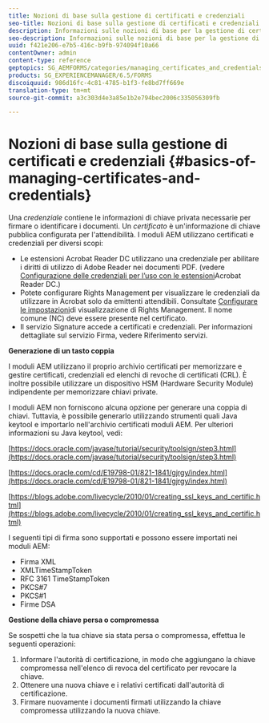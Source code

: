 ```yaml
---
title: Nozioni di base sulla gestione di certificati e credenziali
seo-title: Nozioni di base sulla gestione di certificati e credenziali
description: Informazioni sulle nozioni di base per la gestione di certificati e credenziali.
seo-description: Informazioni sulle nozioni di base per la gestione di certificati e credenziali.
uuid: f421e206-e7b5-416c-b9fb-974094f10a66
contentOwner: admin
content-type: reference
geptopics: SG_AEMFORMS/categories/managing_certificates_and_credentials
products: SG_EXPERIENCEMANAGER/6.5/FORMS
discoiquuid: 986d16fc-4c81-4785-b1f3-fe8bd7ff669e
translation-type: tm+mt
source-git-commit: a3c303d4e3a85e1b2e794bec2006c335056309fb

---
```



# Nozioni di base sulla gestione di certificati e credenziali {#basics-of-managing-certificates-and-credentials}

Una *credenziale* contiene le informazioni di chiave privata necessarie per firmare o identificare i documenti. Un *certificato* è un&#39;informazione di chiave pubblica configurata per l&#39;attendibilità. I moduli AEM utilizzano certificati e credenziali per diversi scopi:

* Le estensioni Acrobat Reader DC utilizzano una credenziale per abilitare i diritti di utilizzo di Adobe Reader nei documenti PDF. (vedere [Configurazione delle credenziali per l’uso con le estensioni](/help/forms/using/admin-help/configuring-credentials-acrobat-reader-dc.md#configuring-credentials-for-use-with-acrobat-reader-dc-extensions)Acrobat Reader DC.)
* Potete configurare Rights Management per visualizzare le credenziali da utilizzare in Acrobat solo da emittenti attendibili. Consultate [Configurare le impostazioni](/help/forms/using/admin-help/configuring-client-server-options.md#configure-document-security-display-settings)di visualizzazione di Rights Management. Il nome comune (NC) deve essere presente nel certificato.
* Il servizio Signature accede a certificati e credenziali. Per informazioni dettagliate sul servizio Firma, vedere Riferimento [](https://www.adobe.com/go/learn_aemforms_services_63)servizi.

**Generazione di un tasto coppia**

I moduli AEM utilizzano il proprio archivio certificati per memorizzare e gestire certificati, credenziali ed elenchi di revoche di certificati (CRL). È inoltre possibile utilizzare un dispositivo HSM (Hardware Security Module) indipendente per memorizzare chiavi private.

I moduli AEM non forniscono alcuna opzione per generare una coppia di chiavi. Tuttavia, è possibile generarlo utilizzando strumenti quali Java keytool e importarlo nell&#39;archivio certificati moduli AEM. Per ulteriori informazioni su Java keytool, vedi:

[https://docs.oracle.com/javase/tutorial/security/toolsign/step3.html](https://docs.oracle.com/javase/tutorial/security/toolsign/step3.html)

[https://docs.oracle.com/cd/E19798-01/821-1841/gjrgy/index.html](https://docs.oracle.com/cd/E19798-01/821-1841/gjrgy/index.html)

[https://blogs.adobe.com/livecycle/2010/01/creating_ssl_keys_and_certific.html](https://blogs.adobe.com/livecycle/2010/01/creating_ssl_keys_and_certific.html)

I seguenti tipi di firma sono supportati e possono essere importati nei moduli AEM:

* Firma XML
* XMLTimeStampToken
* RFC 3161 TimeStampToken
* PKCS#7
* PKCS#1
* Firme DSA

**Gestione della chiave persa o compromessa**

Se sospetti che la tua chiave sia stata persa o compromessa, effettua le seguenti operazioni:

1. Informare l&#39;autorità di certificazione, in modo che aggiungano la chiave compromessa nell&#39;elenco di revoca del certificato per revocare la chiave.
1. Ottenere una nuova chiave e i relativi certificati dall&#39;autorità di certificazione.
1. Firmare nuovamente i documenti firmati utilizzando la chiave compromessa utilizzando la nuova chiave.

